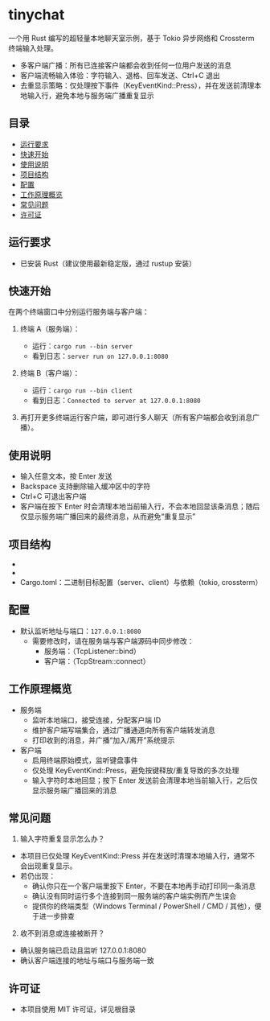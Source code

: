# tinychat

一个用 Rust 编写的超轻量本地聊天室示例，基于 Tokio 异步网络和 Crossterm 终端输入处理。

- 多客户端广播：所有已连接客户端都会收到任何一位用户发送的消息
- 客户端流畅输入体验：字符输入、退格、回车发送、Ctrl+C 退出
- 去重显示策略：仅处理按下事件（KeyEventKind::Press），并在发送前清理本地输入行，避免本地与服务端广播重复显示

## 目录
- [运行要求](#运行要求)
- [快速开始](#快速开始)
- [使用说明](#使用说明)
- [项目结构](#项目结构)
- [配置](#配置)
- [工作原理概览](#工作原理概览)
- [常见问题](#常见问题)
- [许可证](#许可证)

## 运行要求
- 已安装 Rust（建议使用最新稳定版，通过 rustup 安装）

## 快速开始
在两个终端窗口中分别运行服务端与客户端：

1. 终端 A（服务端）：
   - 运行：`cargo run --bin server`
   - 看到日志：`server run on 127.0.0.1:8080`

2. 终端 B（客户端）：
   - 运行：`cargo run --bin client`
   - 看到日志：`Connected to server at 127.0.0.1:8080`

3. 再打开更多终端运行客户端，即可进行多人聊天（所有客户端都会收到消息广播）。

## 使用说明
- 输入任意文本，按 Enter 发送
- Backspace 支持删除输入缓冲区中的字符
- Ctrl+C 可退出客户端
- 客户端在按下 Enter 时会清理本地当前输入行，不会本地回显该条消息；随后仅显示服务端广播回来的最终消息，从而避免“重复显示”

## 项目结构
- <mcfile name="server.rs" path="f:\AllCode\RUST\tinychat\src\server.rs"></mcfile>
- <mcfile name="client.rs" path="f:\AllCode\RUST\tinychat\src\client.rs"></mcfile>
- Cargo.toml：二进制目标配置（server、client）与依赖（tokio, crossterm）

## 配置
- 默认监听地址与端口：`127.0.0.1:8080`
  - 需要修改时，请在服务端与客户端源码中同步修改：
    - 服务端：<mcfile name="server.rs" path="f:\AllCode\RUST\tinychat\src\server.rs"></mcfile>（TcpListener::bind）
    - 客户端：<mcfile name="client.rs" path="f:\AllCode\RUST\tinychat\src\client.rs"></mcfile>（TcpStream::connect）

## 工作原理概览
- 服务端
  - 监听本地端口，接受连接，分配客户端 ID
  - 维护客户端写端集合，通过广播通道向所有客户端转发消息
  - 打印收到的消息，并广播“加入/离开”系统提示
- 客户端
  - 启用终端原始模式，监听键盘事件
  - 仅处理 KeyEventKind::Press，避免按键释放/重复导致的多次处理
  - 输入字符时本地回显；按下 Enter 发送前会清理本地当前输入行，之后仅显示服务端广播回来的消息

## 常见问题
1) 输入字符重复显示怎么办？
- 本项目已仅处理 KeyEventKind::Press 并在发送时清理本地输入行，通常不会出现重复显示。
- 若仍出现：
  - 确认你只在一个客户端里按下 Enter，不要在本地再手动打印同一条消息
  - 确认没有同时运行多个连接到同一服务端的客户端实例而产生误会
  - 提供你的终端类型（Windows Terminal / PowerShell / CMD / 其他），便于进一步排查

2) 收不到消息或连接被断开？
- 确认服务端已启动且监听 127.0.0.1:8080
- 确认客户端连接的地址与端口与服务端一致

## 许可证
- 本项目使用 MIT 许可证，详见根目录 <mcfile name="LICENSE" path="f:\AllCode\RUST\tinychat\LICENSE"></mcfile>
